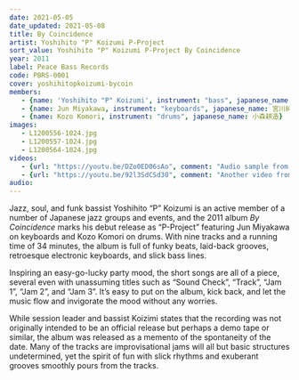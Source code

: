 ```yaml
---
date: 2021-05-05
date_updated: 2021-05-08
title: By Coincidence
artist: Yoshihito "P" Koizumi P-Project
sort_value: Yoshihito "P" Koizumi P-Project By Coincidence
year: 2011
label: Peace Bass Records
code: PBRS-0001
cover: yoshihitopkoizumi-bycoin
members:
   - {name: 'Yoshihito "P" Koizumi', instrument: "bass", japanese_name: 小泉P克人, url: "https://www.yoshihitopkoizumi.com/"}
   - {name: Jun Miyakawa, instrument: "keyboards", japanese_name: 宮川純}
   - {name: Kozo Komori, instrument: "drums", japanese_name: 小森耕造}
images:
   - L1200556-1024.jpg
   - L1200557-1024.jpg
   - L1200564-1024.jpg
videos: 
   - {url: "https://youtu.be/DZo0ED06sAo", comment: "Audio sample from “JB’s Poem”, the first track on the album"}
   - {url: "https://youtu.be/92l3SdCSd30", comment: "Another video from Yoshihito “P” Koizumi"}
audio:
---
```

Jazz, soul, and funk bassist Yoshihito “P” Koizumi is an active member of a number of Japanese jazz groups and events, and the 2011 album *By Coincidence* marks his debut release as “P-Project” featuring Jun Miyakawa on keyboards and Kozo Komori on drums. With nine tracks and a running time of 34 minutes, the album is full of funky beats, laid-back grooves, retroesque electronic keyboards, and slick bass lines.

Inspiring an easy-go-lucky party mood, the short songs are all of a piece, several even with unassuming titles such as “Sound Check”, “Track”, “Jam 1”, “Jam 2”, and “Jam 3”. It’s easy to put on the album, kick back, and let the music flow and invigorate the mood without any worries.

While session leader and bassist Koizimi states that the recording was not originally intended to be an official release but perhaps a demo tape or similar, the album was released as a memento of the spontaneity of the date. Many of the tracks are improvisational jams will all but basic structures undetermined, yet the spirit of fun with slick rhythms and exuberant grooves smoothly pours from the tracks.

